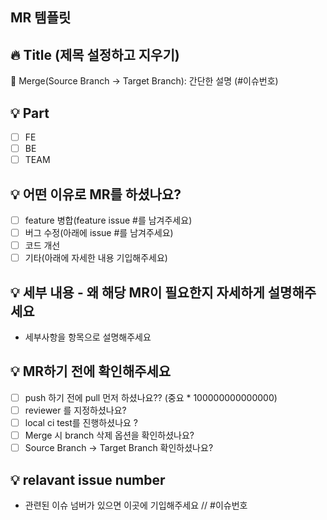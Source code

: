 ## MR 템플릿

## :fire: Title (제목 설정하고 지우기)

:twisted_rightwards_arrows: Merge(Source Branch -> Target Branch): 간단한 설명 (#이슈번호)

## :bulb: Part

- [ ]  FE
- [ ]  BE
- [ ]  TEAM

## :bulb: 어떤 이유로 MR를 하셨나요?

- [ ]  feature 병합(feature issue #를 남겨주세요)
- [ ]  버그 수정(아래에 issue #를 남겨주세요)
- [ ]  코드 개선
- [ ]  기타(아래에 자세한 내용 기입해주세요)

## :bulb: 세부 내용 - 왜 해당 MR이 필요한지 자세하게 설명해주세요

- 세부사항을 항목으로 설명해주세요

## :bulb: MR하기 전에 확인해주세요

- [ ]  push 하기 전에 pull 먼저 하셨나요?? (중요 * 100000000000000)
- [ ]  reviewer 를 지정하셨나요?
- [ ]  local ci test를 진행하셨나요 ?
- [ ]  Merge 시 branch 삭제 옵션을 확인하셨나요?
- [ ]  Source Branch -> Target Branch 확인하셨나요?

## :bulb: relavant issue number

- 관련된 이슈 넘버가 있으면 이곳에 기입해주세요 // #이슈번호
